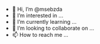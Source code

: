 - 👋 Hi, I’m @msebzda
- 👀 I’m interested in ...
- 🌱 I’m currently learning ...
- 💞️ I’m looking to collaborate on ...
- 📫 How to reach me ...

<!---
msebzda/msebzda is a ✨ special ✨ repository because its `README.md` (this file) appears on your GitHub profile.
You can click the Preview link to take a look at your changes.
--->
